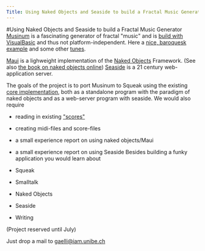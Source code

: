 ```yaml
---
Title: Using Naked Objects and Seaside to build a Fractal Music Generator
---
```

#Using Naked Objects and Seaside to build a Fractal Music Generator
[Musinum](http://www.reglos.de/musinum/) is a fascinating generator of fractal "music" and is [build with VisualBasic](http://www.reglos.de/musinum/musinum2.gif) and thus not platform-independent. Here a [nice, baroquesk example](http://www.reglos.de/musinum/midi/bark1.mid) and some other [tunes](http://reglos.de/musinum/examples.html).

[Maui](http://minnow.cc.gatech.edu/squeak/3836) is a lighweight implementation of the [Naked Objects](http://www.nakedobjects.org) Framework. (See also [the book on naked objects online](http://www.nakedobjects.org/static.php?content=content.html))
[Seaside](http://www.seaside.st/) is a 21 century web-application server.

The goals of the project is to port Musinum to Squeak using the existing [core implementation](http://map1.squeakfoundation.org/sm/package/8f5ae111-3b55-433e-8a4b-0a34c3852076), both as a standalone program with the paradigm of naked objects and as a web-server program with seaside.
We would also require

-  reading in existing ["scores"](http://reglos.de/musinum/examples.html)
-  creating midi-files and score-files
-  a small experience report on using naked objects/Maui
-  a small experience report on using Seaside 
Besides building a funky application you would learn about

-  Squeak
-  Smalltalk
-  Naked Objects
-  Seaside
-  Writing

(Project reserved until July)

Just drop a mail to <a href="mailto:gaelli@iam.unibe.ch">gaelli@iam.unibe.ch</a>

